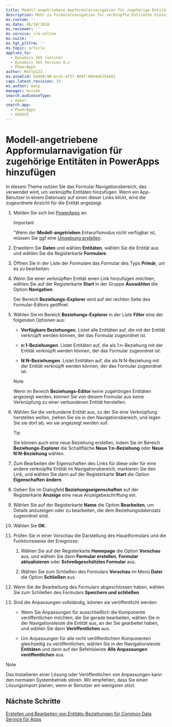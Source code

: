 ```yaml
---
title: Modell-angetriebene Appformularnavigation für zugehörige Entitäten in PowerApps hinzufügen | MicrosoftDocs
description: Mehr zu Formularnavigation für verknüpfte Entitäten hinzufügen
ms.custom: ''
ms.date: 06/18/2018
ms.reviewer: ''
ms.service: crm-online
ms.suite: ''
ms.tgt_pltfrm: ''
ms.topic: article
applies_to:
  - Dynamics 365 (online)
  - Dynamics 365 Version 9.x
  - PowerApps
author: Mattp123
ms.assetid: b4098c96-bce1-4f57-804f-8694e6254e81
caps.latest.revision: 15
ms.author: matp
manager: kvivek
search.audienceType:
  - maker
search.app:
  - PowerApps
  - D365CE
---
```

# <a name="add-model-driven-app-form-navigation-for-related-entities"></a>Modell-angetriebene Appformularnavigation für zugehörige Entitäten in PowerApps hinzufügen

In diesem Thema nutzen Sie das Formular Navigationsbereich, das verwendet wird, um verknüpfte Entitäten hinzufügen. Wenn ein App-Benutzer in einem Datensatz auf einen dieser Links klickt, wird die zugeordnete Ansicht für die Entität angezeigt.   
  
1.  Melden Sie sich bei [PowerApps](https://web.powerapps.com/?utm_source=padocs&utm_medium=linkinadoc&utm_campaign=referralsfromdoc) an.  

  
    > [!IMPORTANT]
    > "Wenn der **Modell-angetrieben** Entwurfsmodus nicht verfügbar ist, müssen Sie ggf eine [Umgebung erstellen](https://docs.microsoft.com/powerapps/administrator/create-environment). 

2.  Erweitern Sie **Daten** und wählen **Entitäten**, wählen Sie die Entität aus und wählen Sie die Registerkarte **Formulare**. 
  
3.  Öffnen Sie in der Liste der Formulare das Formular des Typs **Primär**, um es zu bearbeiten.  
  
4.  Wenn Sie einer verknüpften Entität einen Link hinzufügen möchten, wählen Sie auf der Registerkarte **Start** in der Gruppe **Auswählen** die Option **Navigation**.  
  
     Der Bereich **Beziehungs-Explorer** wird auf der rechten Seite des Formular-Editors geöffnet.  
  
5.  Wählen Sie im Bereich **Beziehungs-Explorer** in der Liste **Filter** eine der folgenden Optionen aus:  
  
    - **Verfügbare Beziehungen**. Listet alle Entitäten auf, die mit der Entität verknüpft werden können, der das Formular zugeordnet ist.  
  
    - **n:1-Beziehungen**. Listet Entitäten auf, die als 1:n-Beziehung mit der Entität verknüpft werden können, der das Formular zugeordnet ist.  
  
    - **N:N-Beziehungen**. Listet Entitäten auf, die als N:N-Beziehung mit der Entität verknüpft werden können, der das Formular zugeordnet ist.  
  
    > [!NOTE]
    >  Wenn im Bereich **Beziehungs-Editor** keine zugehörigen Entitäten angezeigt werden, können Sie von diesem Formular aus keine Verknüpfung zu einer verbundenen Entität herstellen.  
  
6.  Wählen Sie die verbundene Entität aus, zu der Sie eine Verknüpfung herstellen wollen, ziehen Sie sie in den Navigationsbereich, und legen Sie sie dort ab, wo sie angezeigt werden soll.  
  
    > [!TIP]
    >  Sie können auch eine neue Beziehung erstellen, indem Sie im Bereich **Beziehungs-Explorer** die Schaltfläche **Neue 1:n-Beziehung** oder **Neue N:N-Beziehung** wählen.   
  
7. Zum Bearbeiten der Eigenschaften des Links für diese oder für eine andere verknüpfte Entität im Navigationsbereich, markieren Sie den Link, und wählen Sie dann auf der Registerkarte **Start** die Option **Eigenschaften ändern**.  
  
8. Geben Sie im Dialogfeld **Beziehungseigenschaften** auf der Registerkarte **Anzeige** eine neue Anzeigebeschriftung ein.  
  
9. Wählen Sie auf der Registerkarte **Name** die Option **Bearbeiten**, um Details anzuzeigen oder zu bearbeiten, die dem Beziehungsdatensatz zugeordnet sind.  
  
10. Wählen Sie **OK**.  
  
11. Prüfen Sie in einer Vorschau die Darstellung des Hauptformulars und die Funktionsweise der Ereignisse:  
  
    1.  Wählen Sie auf der Registerkarte **Homepage** die Option **Vorschau** aus, und wählen Sie dann **Formular erstellen**, **Formular aktualisieren** oder **Schreibgeschütztes Formular** aus.  
  
    2.  Wählen Sie zum Schließen des Formulars **Vorschau** im Menü **Datei** die Option **Schließen** aus.  
  
12. Wenn Sie die Bearbeitung des Formulars abgeschlossen haben, wählen Sie zum Schließen des Formulars **Speichern und schließen**.  
  
13. Sind die Anpassungen vollständig, können sie veröffentlicht werden:  
  
    -   Wenn Sie Anpassungen für ausschließlich die Komponente veröffentlichen möchten, die Sie gerade bearbeiten, wählen Sie in der Navigationsleiste die Entität aus, an der Sie gearbeitet haben, und wählen Sie dann **Veröffentlichen** aus.  
  
    -   Um Anpassungen für alle nicht veröffentlichten Komponenten gleichzeitig zu veröffentlichen, wählen Sie in der Navigationsleiste **Entitäten** und dann auf der Befehlsleiste **Alle Anpassungen veröffentlichen** aus.  
  
> [!NOTE]
> Das Installieren einer Lösung oder Veröffentlichen von Anpassungen kann den normalen Systembetrieb stören. Wir empfehlen, dass Sie einen Lösungsimport planen, wenn er Benutzer am wenigsten stört.
  
## <a name="next-steps"></a>Nächste Schritte  
 [Erstellen und Bearbeiten von Entitäts-Beziehungen für Common Data Service für Apps](../common-data-service/create-edit-entity-relationships.md)
